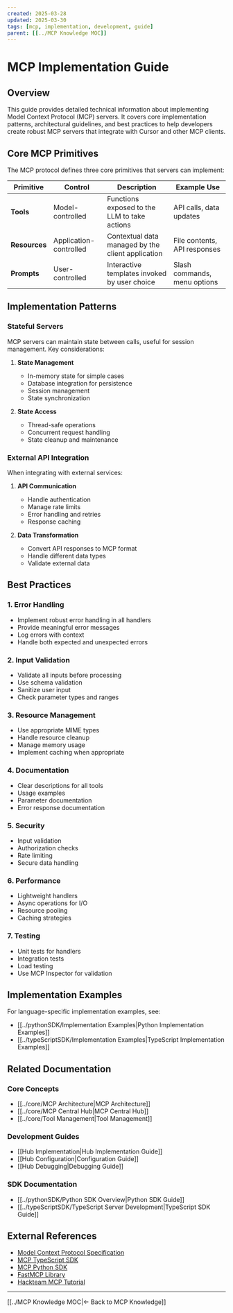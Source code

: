 ```yaml
---
created: 2025-03-28
updated: 2025-03-30
tags: [mcp, implementation, development, guide]
parent: [[../MCP Knowledge MOC]]
---
```


# MCP Implementation Guide

## Overview

This guide provides detailed technical information about implementing Model Context Protocol (MCP) servers. It covers core implementation patterns, architectural guidelines, and best practices to help developers create robust MCP servers that integrate with Cursor and other MCP clients.

## Core MCP Primitives

The MCP protocol defines three core primitives that servers can implement:

| Primitive     | Control                | Description                                       | Example Use                  |
| ------------- | ---------------------- | ------------------------------------------------- | ---------------------------- |
| **Tools**     | Model-controlled       | Functions exposed to the LLM to take actions      | API calls, data updates      |
| **Resources** | Application-controlled | Contextual data managed by the client application | File contents, API responses |
| **Prompts**   | User-controlled        | Interactive templates invoked by user choice      | Slash commands, menu options |

## Implementation Patterns

### Stateful Servers

MCP servers can maintain state between calls, useful for session management. Key considerations:

1. **State Management**
   - In-memory state for simple cases
   - Database integration for persistence
   - Session management
   - State synchronization

2. **State Access**
   - Thread-safe operations
   - Concurrent request handling
   - State cleanup and maintenance

### External API Integration

When integrating with external services:

1. **API Communication**
   - Handle authentication
   - Manage rate limits
   - Error handling and retries
   - Response caching

2. **Data Transformation**
   - Convert API responses to MCP format
   - Handle different data types
   - Validate external data

## Best Practices

### 1. Error Handling

- Implement robust error handling in all handlers
- Provide meaningful error messages
- Log errors with context
- Handle both expected and unexpected errors

### 2. Input Validation

- Validate all inputs before processing
- Use schema validation
- Sanitize user input
- Check parameter types and ranges

### 3. Resource Management

- Use appropriate MIME types
- Handle resource cleanup
- Manage memory usage
- Implement caching when appropriate

### 4. Documentation

- Clear descriptions for all tools
- Usage examples
- Parameter documentation
- Error response documentation

### 5. Security

- Input validation
- Authorization checks
- Rate limiting
- Secure data handling

### 6. Performance

- Lightweight handlers
- Async operations for I/O
- Resource pooling
- Caching strategies

### 7. Testing

- Unit tests for handlers
- Integration tests
- Load testing
- Use MCP Inspector for validation

## Implementation Examples

For language-specific implementation examples, see:

- [[../pythonSDK/Implementation Examples|Python Implementation Examples]]
- [[../typeScriptSDK/Implementation Examples|TypeScript Implementation Examples]]

## Related Documentation

### Core Concepts

- [[../core/MCP Architecture|MCP Architecture]]
- [[../core/MCP Central Hub|MCP Central Hub]]
- [[../core/Tool Management|Tool Management]]

### Development Guides

- [[Hub Implementation|Hub Implementation Guide]]
- [[Hub Configuration|Configuration Guide]]
- [[Hub Debugging|Debugging Guide]]

### SDK Documentation

- [[../pythonSDK/Python SDK Overview|Python SDK Guide]]
- [[../typeScriptSDK/TypeScript Server Development|TypeScript SDK Guide]]

## External References

- [Model Context Protocol Specification](https://spec.modelcontextprotocol.io/)
- [MCP TypeScript SDK](https://github.com/modelcontextprotocol/typescript-sdk)
- [MCP Python SDK](https://github.com/modelcontextprotocol/python-sdk)
- [FastMCP Library](https://github.com/jlowin/fastmcp)
- [Hackteam MCP Tutorial](https://hackteam.io/blog/build-your-first-mcp-server-with-typescript-in-under-10-minutes/)

---

[[../MCP Knowledge MOC|← Back to MCP Knowledge]]
